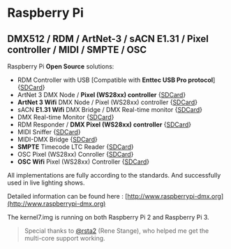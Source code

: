 # Raspberry Pi #
## DMX512 / RDM / ArtNet-3 / sACN E1.31 / Pixel controller / MIDI / SMPTE / OSC ##

Raspberry Pi **Open Source** solutions:

- RDM Controller with USB [Compatible with **Enttec USB Pro protocol**] {[SDCard](https://github.com/vanvught/rpidmx512/blob/master/sdcard/rpi_dmx_usb_pro.zip?raw=true)}
- ArtNet 3 DMX Node / **Pixel (WS28xx) controller** {[SDCard](https://github.com/vanvught/rpidmx512/blob/master/sdcard/rpi_circle_artnet_dmx.zip?raw=true)}
- **ArtNet 3 Wifi** DMX Node / Pixel (WS28xx) controller {[SDCard](https://github.com/vanvught/rpidmx512/blob/master/sdcard/rpi_wifi_artnet_dmx.zip?raw=true)}
- sACN **E1.31 Wifi** DMX Bridge / DMX Real-time monitor {[SDCard](https://github.com/vanvught/rpidmx512/blob/master/sdcard/rpi_wifi_e131_dmx.zip?raw=true)}
- DMX Real-time Monitor {[SDCard](https://github.com/vanvught/rpidmx512/blob/master/sdcard/rpi_dmx_monitor.zip?raw=true)}
- RDM Responder / **DMX Pixel (WS28xx) controller** {[SDCard](https://github.com/vanvught/rpidmx512/blob/master/sdcard/rpi_rdm_responder.zip?raw=true)}
- MIDI Sniffer {[SDCard](https://github.com/vanvught/rpidmx512/blob/master/sdcard/rpi_midi_sniffer.zip?raw=true)}
- MIDI-DMX Bridge {[SDCard](https://github.com/vanvught/rpidmx512/blob/master/sdcard/rpi_midi_dmx_bridge.zip?raw=true)}
- **SMPTE** Timecode LTC Reader {[SDCard](https://github.com/vanvught/rpidmx512/blob/master/sdcard/rpi_ltc_reader.zip?raw=true)}
- OSC Pixel (WS28xx) Conroller {[SDCard](https://github.com/vanvught/rpidmx512/blob/master/sdcard/rpi_circle_osc_ws28xx.zip?raw=true)}
- **OSC Wifi** Pixel (WS28xx) Controller {[SDCard](https://github.com/vanvught/rpidmx512/blob/master/sdcard/rpi_wifi_osc_ws28xx.zip?raw=true)}


All implementations are fully according to the standards. And successfully used in live lighting shows.

Detailed information can be found here : [http://www.raspberrypi-dmx.org](http://www.raspberrypi-dmx.org)

The kernel7.img is running on both Raspberry Pi 2 and Raspberry Pi 3.

> Special thanks to [@rsta2](https://github.com/rsta2/circle) (Rene Stange), who helped me get the multi-core support working. 

